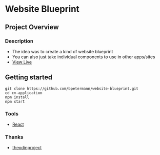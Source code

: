 # Website Blueprint

## Project Overview

### Description
- The idea was to create a kind of website blueprint
- You can also just take individual components to use in other apps/sites
- [View Live](https://bpetermann.github.io/memory-card/)


## Getting started

```
git clone https://github.com/bpetermann/website-blueprint.git
cd cv-application
npm install
npm start
```

### Tools
- [React](https://reactjs.org/)

### Thanks
- [theodinproject](https://www.theodinproject.com)<br>

